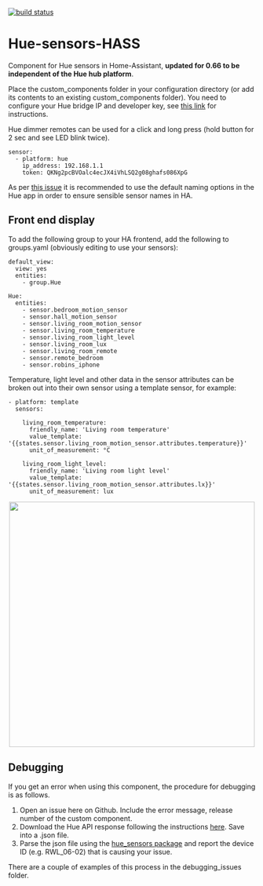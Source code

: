 [![build status](http://img.shields.io/travis/robmarkcole/Hue-sensors-HASS/master.svg?style=flat)](https://travis-ci.org/robmarkcole/Hue-sensors-HASS)

# Hue-sensors-HASS
Component for Hue sensors in Home-Assistant, **updated for 0.66 to be independent of the Hue hub platform**.

Place the custom_components folder in your configuration directory (or add its contents to an existing custom_components folder). You need to configure your Hue bridge IP and developer key, see [this link](https://www.hackster.io/robin-cole/hijack-a-hue-remote-to-control-anything-with-home-assistant-5239a4) for instructions.

Hue dimmer remotes can be used for a click and long press (hold button for 2 sec and see LED blink twice).

```
sensor:
  - platform: hue
    ip_address: 192.168.1.1
    token: QKNg2pcBVOalc4ecJX4iVhLSQ2g08ghafs086XpG
```

As per [this issue](https://github.com/robmarkcole/Hue-sensors-HASS/issues/48) it is recommended to use the default naming options in the Hue app in order to ensure sensible sensor names in HA.

## Front end display

To add the following group to your HA frontend, add the following to groups.yaml (obviously editing to use your sensors):

```
default_view:
  view: yes
  entities:
    - group.Hue

Hue:
  entities:
    - sensor.bedroom_motion_sensor
    - sensor.hall_motion_sensor
    - sensor.living_room_motion_sensor
    - sensor.living_room_temperature
    - sensor.living_room_light_level
    - sensor.living_room_lux
    - sensor.living_room_remote
    - sensor.remote_bedroom
    - sensor.robins_iphone
```

Temperature, light level and other data in the sensor attributes can be broken out into their own sensor using a template sensor, for example:

```
- platform: template
  sensors:

    living_room_temperature:
      friendly_name: 'Living room temperature'
      value_template: '{{states.sensor.living_room_motion_sensor.attributes.temperature}}'
      unit_of_measurement: °C

    living_room_light_level:
      friendly_name: 'Living room light level'
      value_template: '{{states.sensor.living_room_motion_sensor.attributes.lx}}'
      unit_of_measurement: lux
```

<p align="center">
<img src="https://github.com/robmarkcole/Hue-sensors-HASS/blob/master/hue.png" width="500">
</p>

## Debugging

If you get an error when using this component, the procedure for debugging is as follows.

1. Open an issue here on Github. Include the error message, release number of the custom component.
2. Download the Hue API response following the instructions [here](https://www.hackster.io/robin-cole/hijack-a-hue-remote-to-control-anything-with-home-assistant-5239a4#toc-hue-api-1). Save into a .json file.
3. Parse the json file using the [hue_sensors package](https://pypi.python.org/pypi/hue-sensors/1.2) and report the device ID (e.g. RWL_06-02) that is causing your issue.

There are a couple of examples of this process in the debugging_issues folder.